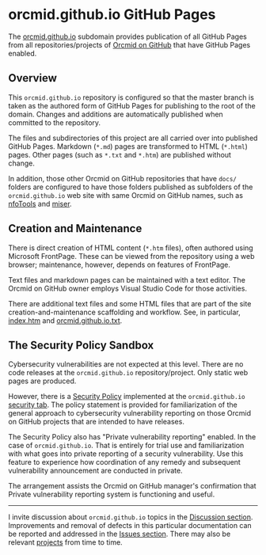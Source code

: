 <!-- README.md 1.1.1                UTF-8                         2024-09-30
     ----1----|----2----|----3----|----4----|----5----|----6----|----7----|--*
     -->
# orcmid.github.io GitHub Pages

The [orcmid.github.io](https://orcmid.github.io) subdomain provides
publication of all GitHub Pages from all repositories/projects of
[Orcmid on GitHub](https://github.com/orcmid) that have GitHub Pages
enabled.

## Overview

This `orcmid.github.io` repository is configured so that the master branch
is taken as the authored form of GitHub Pages for publishing to the root of
the domain.  Changes and additions are automatically published when committed
to the repository.

The files and subdirectories of this project are all carried over into
published GitHub Pages. Markdown (`*.md`) pages are transformed to
HTML (`*.html`) pages.  Other pages (such as `*.txt` and `*.htm`) are
published without change.

In addition, those other Orcmid on GitHub repositories that have `docs/`
folders are configured to have those folders published as subfolders of the
`orcmid.github.io` web site with same Orcmid on GitHub names, such as
[nfoTools](https://orcmid.github.io/nfoTools) and
[miser](https://orcmid.github.io/miser).

## Creation and Maintenance

There is direct creation of HTML content (`*.htm` files), often authored using
Microsoft FrontPage.  These can be viewed from the repository using a web
browser; maintenance, however, depends on features of FrontPage.

Text files and markdown pages can be maintained with a text editor.  The
Orcmid on GitHub owner employs Visual Studio Code for those activities.

There are additional text files and some HTML files that are part of the
site creation-and-maintenance scaffolding and workflow.  See, in particular,
[index.htm](https://orcmid.github.io/index.htm) and
[orcmid.github.io.txt](https://orcmid.github.io/orcmid.github.io.txt).

## The Security Policy Sandbox

Cybersecurity vulnerabilities are not expected at this level.  There are no
code releases at the `orcmid.github.io` repository/project.  Only static web
pages are produced.

However, there is a
[Security Policy](https://orcmid.github.io/SECURITY.html)
implemented at the `orcmid.github.io`
[security tab](https://github.com/orcmid/orcmid.github.io/security).  The
policy statement is provided for familiarization of the general approach
to cybersecurity vulnerability reporting on those Orcmid on GitHub projects
that are intended to have releases.

The Security Policy also has "Private vulnerability reporting" enabled.  In
the case of `orcmid.github.io`. That is entirely for trial use and
familiarization with what goes into private reporting of a security
vulnerability.  Use this feature to experience how coordination of any
remedy and subsequent vulnerability announcement are conducted in private.

The arrangement assists the Orcmid on GitHub manager's confirmation that
Private vulnerability reporting system is functioning and useful.

----

I invite discussion about `orcmid.github.io` topics in the
[Discussion section](https://github.com/orcmid/orcmid.github.io/discussions).
Improvements and removal of defects in this particular documentation can be
reported and addressed in the
[Issues section](https://github.com/orcmid/orcmid.github.io/issues).  There
may also be relevant
[projects](https://github.com/orcmid/orcmid.github.io/projects)
from time to time.

<!--

      1.1.1 2024-09-30T21:57Z Additional smoothing
      1.1.0 2024-09-30T15:37Z Touch-up, refining the Sandbox explanation
      1.0.0 2024-09-29T18:23Z First completed draft
      0.0.0 2024-09-29T15:12Z Trial Version to Verify non-interference with
            index.md
      -->
